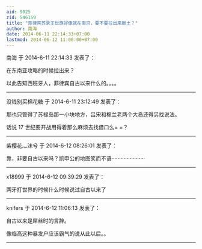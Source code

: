 ```yaml
---
aid: 9025
zid: 546159
title: "菲律宾苏录王世族好像就在南京，要不要拉出来献土？"
author: 南海
date: 2014-06-11 22:14:33+07:00
lastmod: 2014-06-12 11:06:00+07:00
---
```


南海 于 2014-6-11 22:14:33 发表了：

在东南亚攻略的时候拉出来？

以此告知西班牙人，菲律宾自古以来什么的。。。。

---

没钱别买棉花糖 于 2014-6-11 23:12:49 发表了：

那也只管得了苏禄岛那一小块地方，吕宋和棉兰老两个大岛还得另找说法。

话说 17 世纪要开战用得着那么麻烦去找借口么= =？

---

紫樱花灬沫兮 于 2014-6-12 08:26:01 发表了：

靠，非要自古以来吗？凯申公的地图笑而不语······················

---

x18999 于 2014-6-12 09:39:29 发表了：

两牙打世界的时候什么时候说过自古以来了

---

knifers 于 2014-6-12 11:06:13 发表了：

自古以来是屌丝时的言辞。

像临高这种暴发户应该霸气的说从此以后。。

---

